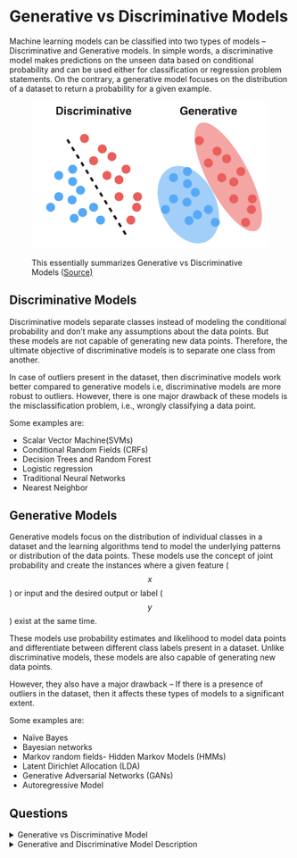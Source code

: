 # Generative vs Discriminative Models

Machine learning models can be classified into two types of models – Discriminative and Generative models. In simple words, a discriminative model makes predictions on the unseen data based on conditional probability and can be used either for classification or regression problem statements. On the contrary, a generative model focuses on the distribution of a dataset to return a probability for a given example.

<figure><img src="../.gitbook/assets/image7.png" alt=""><figcaption><p>This essentially summarizes Generative vs Discriminative Models (<a href="https://dataisutopia.com/blog/discremenet-generative-models/">Source)</a></p></figcaption></figure>

## Discriminative Models

Discriminative models separate classes instead of modeling the conditional probability and don’t make any assumptions about the data points. But these models are not capable of generating new data points. Therefore, the ultimate objective of discriminative models is to separate one class from another.

In case of outliers present in the dataset, then discriminative models work better compared to generative models i.e, discriminative models are more robust to outliers. However, there is one major drawback of these models is the misclassification problem, i.e., wrongly classifying a data point.

Some examples are:

* Scalar Vector Machine(SVMs)
* Conditional Random Fields (CRFs)
* Decision Trees and Random Forest
* Logistic regression
* Traditional Neural Networks
* Nearest Neighbor

## Generative Models

Generative models focus on the distribution of individual classes in a dataset and the learning algorithms tend to model the underlying patterns or distribution of the data points. These models use the concept of joint probability and create the instances where a given feature ($$x$$) or input and the desired output or label ($$y$$) exist at the same time.

These models use probability estimates and likelihood to model data points and differentiate between different class labels present in a dataset. Unlike discriminative models, these models are also capable of generating new data points.

However, they also have a major drawback – If there is a presence of outliers in the dataset, then it affects these types of models to a significant extent.

Some examples are:

* Naïve Bayes
* Bayesian networks
* Markov random fields- Hidden Markov Models (HMMs)
* Latent Dirichlet Allocation (LDA)
* Generative Adversarial Networks (GANs)
* Autoregressive Model

## Questions

<details>

<summary>Generative vs Discriminative Model</summary>

Can you describe the distinction between Generative and Discriminative Models from the probability standpoint?

**Answer**

In mathematical terms, a discriminative machine learning trains a model which is done by learning parameters that maximize the conditional probability $$P(Y|X)$$, while on the other hand, a generative model learns parameters by maximizing the joint probability of $$P(X,Y)$$.

</details>

<details>

<summary>Generative and Discriminative Model Description</summary>

Describe both generative and discriminative models and give an example of each?

**Answer**

In simple words, a discriminative model makes predictions on the unseen data based on conditional probability and can be used either for classification or regression problem statements. On the contrary, a generative model focuses on the distribution of a dataset to return a probability for a given example.

Linear Discriminant Analysis (LDA) is a generative model, whereas Logistic Regression is a discriminative model.

</details>
